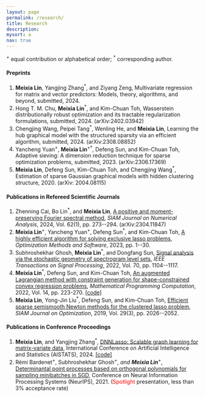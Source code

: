 ```yaml
---
layout: page
permalink: /research/
title: Research
description: 
mysort: a
nav: true
---
```


<sup>+</sup> equal contribution or alphabetical order; <sup>*</sup> corresponding author.

<h4>Preprints</h4>

1. <strong>Meixia Lin</strong>, Yangjing Zhang<sup>*</sup>, and Ziyang Zeng, Multivariate regression for matrix and vector predictors: Models, theory, algorithms, and beyond, submitted, 2024.
2. Hong T. M. Chu, <strong>Meixia Lin</strong><sup>*</sup>, and Kim-Chuan Toh, Wasserstein distributionally robust optimization and its tractable regularization formulations, submitted, 2024. (arXiv:2402.03942)
3. Chengjing Wang, Peipei Tang<sup>*</sup>, Wenling He, and <strong>Meixia Lin</strong>, Learning the hub graphical model with the structured sparsity via an efficient algorithm, submitted, 2024. (arXiv:2308.08852)
4. Yancheng Yuan<sup>+</sup>, <strong>Meixia Lin</strong><sup>+*</sup>, Defeng Sun, and Kim-Chuan Toh, Adaptive sieving: A dimension reduction technique for sparse optimization problems, submitted, 2023. (arXiv:2306.17369)
5. <strong>Meixia Lin</strong>, Defeng Sun, Kim-Chuan Toh, and Chengjing Wang<sup>*</sup>, Estimation of sparse Gaussian graphical models with hidden clustering structure, 2020. (arXiv: 2004.08115)


<h4>Publications in Refereed Scientific Journals</h4>

1. Zhenning Cai, Bo Lin<sup>*</sup>, and <strong>Meixia Lin</strong>, <a href="https://epubs.siam.org/doi/10.1137/23M1563918" style="text-decoration: underline;"> A positive and moment-preserving Fourier spectral method</a>, _SIAM Journal on Numerical Analysis_, 2024, Vol. 62(1), pp. 273--294. (arXiv:2304.11847)
2. <strong>Meixia Lin</strong><sup>+</sup>, Yancheng Yuan<sup>+</sup>, Defeng Sun<sup>*</sup>, and Kim-Chuan Toh, <a href="https://www.tandfonline.com/doi/full/10.1080/10556788.2023.2253356" style="text-decoration: underline;"> A highly efficient algorithm for solving exclusive lasso problems</a>, _Optimization Methods and Software_, 2023, pp. 1--30.
3. Subhroshekhar Ghosh, <strong>Meixia Lin</strong><sup>*</sup>, and Dongfang Sun, <a href="https://ieeexplore.ieee.org/document/9720125" style="text-decoration: underline;"> Signal analysis via the stochastic geometry of spectrogram level sets</a>, _IEEE Transactions on Signal Processing_, 2022, Vol. 70, pp. 1104--1117.
4. <strong>Meixia Lin</strong><sup>*</sup>, Defeng Sun, and Kim-Chuan Toh, <a href="https://link.springer.com/article/10.1007/s12532-021-00210-0" style="text-decoration: underline;"> An augmented Lagrangian method with constraint generation for shape-constrained convex regression problems</a>, _Mathematical Programming Computation_, 2022, Vol. 14, pp. 223-270. <a href="https://doi.org/10.5281/zenodo.5543733" style="text-decoration: underline;">[code]</a>
5. <strong>Meixia Lin</strong>, Yong-Jin Liu<sup>*</sup>, Defeng Sun, and Kim-Chuan Toh, <a href="https://epubs.siam.org/doi/abs/10.1137/18M1207752" style="text-decoration: underline;"> Efficient sparse semismooth Newton methods for the clustered lasso problem</a>, _SIAM Journal on Optimization_, 2019, Vol. 29(3), pp. 2026--2052.




<h4>Publications in Conference Proceedings</h4>

1. <strong>Meixia Lin</strong>, and Yangjing Zhang<sup>*</sup>, <a href="https://proceedings.mlr.press/v238/lin24b.html" style="text-decoration: underline;"> DNNLasso: Scalable graph learning for matrix-variate data</a>, International Conference on Artificial Intelligence and Statistics (AISTATS), 2024. <a href="https://github.com/YangjingZhang/DNNLasso" style="text-decoration: underline;">[code]</a>
2. Rémi Bardenet<sup>+</sup>, Subhroshekhar Ghosh<sup>+*</sup>, and <strong>Meixia Lin</strong><sup>+*</sup>, <a href="https://dl.acm.org/doi/10.5555/3540261.3541502" style="text-decoration: underline;"> Determinantal point processes based on orthogonal polynomials for sampling minibatches in SGD</a>, Conference on Neural Information Processing Systems (NeurIPS), 2021. (<span style="color:red">Spotlight</span> presentation, less than 3% acceptance rate)
   


